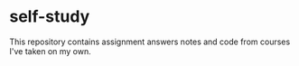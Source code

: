 # self-study

This repository contains assignment answers notes and code from courses I've taken on my own. 
